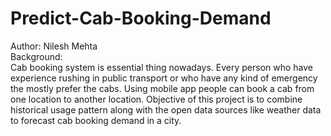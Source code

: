 # Predict-Cab-Booking-Demand
Author: Nilesh Mehta
<br>
Background:<br>
Cab booking system is essential thing nowadays. Every person who have experience rushing in public transport or who have any kind of emergency the mostly prefer the cabs. 
Using mobile app people can book a cab from one location to another location.
Objective of this project is to combine historical usage pattern along with the open data sources like weather data to forecast cab booking demand in a city.
